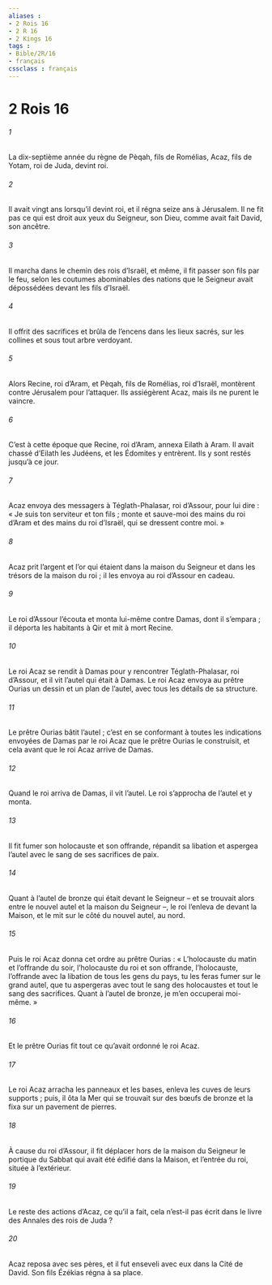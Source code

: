 ```yaml
---
aliases : 
- 2 Rois 16
- 2 R 16
- 2 Kings 16
tags : 
- Bible/2R/16
- français
cssclass : français
---
```


# 2 Rois 16

###### 1
La dix-septième année du règne de Pèqah, fils de Romélias, Acaz, fils de Yotam, roi de Juda, devint roi.
###### 2
Il avait vingt ans lorsqu’il devint roi, et il régna seize ans à Jérusalem. Il ne fit pas ce qui est droit aux yeux du Seigneur, son Dieu, comme avait fait David, son ancêtre.
###### 3
Il marcha dans le chemin des rois d’Israël, et même, il fit passer son fils par le feu, selon les coutumes abominables des nations que le Seigneur avait dépossédées devant les fils d’Israël.
###### 4
Il offrit des sacrifices et brûla de l’encens dans les lieux sacrés, sur les collines et sous tout arbre verdoyant.
###### 5
Alors Recine, roi d’Aram, et Pèqah, fils de Romélias, roi d’Israël, montèrent contre Jérusalem pour l’attaquer. Ils assiégèrent Acaz, mais ils ne purent le vaincre.
###### 6
C’est à cette époque que Recine, roi d’Aram, annexa Eilath à Aram. Il avait chassé d’Eilath les Judéens, et les Édomites y entrèrent. Ils y sont restés jusqu’à ce jour.
###### 7
Acaz envoya des messagers à Téglath-Phalasar, roi d’Assour, pour lui dire : « Je suis ton serviteur et ton fils ; monte et sauve-moi des mains du roi d’Aram et des mains du roi d’Israël, qui se dressent contre moi. »
###### 8
Acaz prit l’argent et l’or qui étaient dans la maison du Seigneur et dans les trésors de la maison du roi ; il les envoya au roi d’Assour en cadeau.
###### 9
Le roi d’Assour l’écouta et monta lui-même contre Damas, dont il s’empara ; il déporta les habitants à Qir et mit à mort Recine.
###### 10
Le roi Acaz se rendit à Damas pour y rencontrer Téglath-Phalasar, roi d’Assour, et il vit l’autel qui était à Damas. Le roi Acaz envoya au prêtre Ourias un dessin et un plan de l’autel, avec tous les détails de sa structure.
###### 11
Le prêtre Ourias bâtit l’autel ; c’est en se conformant à toutes les indications envoyées de Damas par le roi Acaz que le prêtre Ourias le construisit, et cela avant que le roi Acaz arrive de Damas.
###### 12
Quand le roi arriva de Damas, il vit l’autel. Le roi s’approcha de l’autel et y monta.
###### 13
Il fit fumer son holocauste et son offrande, répandit sa libation et aspergea l’autel avec le sang de ses sacrifices de paix.
###### 14
Quant à l’autel de bronze qui était devant le Seigneur – et se trouvait alors entre le nouvel autel et la maison du Seigneur –, le roi l’enleva de devant la Maison, et le mit sur le côté du nouvel autel, au nord.
###### 15
Puis le roi Acaz donna cet ordre au prêtre Ourias : « L’holocauste du matin et l’offrande du soir, l’holocauste du roi et son offrande, l’holocauste, l’offrande avec la libation de tous les gens du pays, tu les feras fumer sur le grand autel, que tu aspergeras avec tout le sang des holocaustes et tout le sang des sacrifices. Quant à l’autel de bronze, je m’en occuperai moi-même. »
###### 16
Et le prêtre Ourias fit tout ce qu’avait ordonné le roi Acaz.
###### 17
Le roi Acaz arracha les panneaux et les bases, enleva les cuves de leurs supports ; puis, il ôta la Mer qui se trouvait sur des bœufs de bronze et la fixa sur un pavement de pierres.
###### 18
À cause du roi d’Assour, il fit déplacer hors de la maison du Seigneur le portique du Sabbat qui avait été édifié dans la Maison, et l’entrée du roi, située à l’extérieur.
###### 19
Le reste des actions d’Acaz, ce qu’il a fait,
cela n’est-il pas écrit dans le livre des Annales des rois de Juda ?
###### 20
Acaz reposa avec ses pères,
et il fut enseveli avec eux dans la Cité de David.
Son fils Ézékias régna à sa place.

